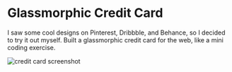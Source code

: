 # Glassmorphic Credit Card

I saw some cool designs on Pinterest, Dribbble, and Behance, so I decided to try it out myself. Built a glassmorphic credit card for the web, like a mini coding exercise.

![credit card screenshot]("./glassmorphic-card-screenshot.jpeg")
